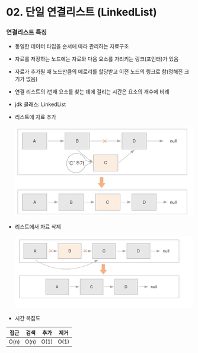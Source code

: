 # 02. 단일 연결리스트 (LinkedList)

### 연결리스트 특징
* 동일한 데이터 타입을 순서에 따라 관리하는 자료구조
* 자료를 저장하는 노드에는 자료와 다음 요소를 가리키는 링크(포인터)가 있음
* 자료가 추가될 때 노드만큼의 메로리를 할당받고 이전 노드의 링크로 함(정해진 크기가 없음)
* 연결 리스트의 i번재 요소를 찾는 데에 걸리는 시간은 요소의 개수에 비례
* jdk 클래스: LinkedList
* 리스트에 자료 추가
<br/><br/>
  ![img_1.png](image/img_1.png)

* 리스트에서 자료 삭제
<br/><br/>
  ![img_2.png](image/img_2.png)

* 시간 복잡도

| 접근   | 검색 | 추가   | 제거   |
|------|----|------|------|
| O(n) | O(n) | O(1) | O(1) |